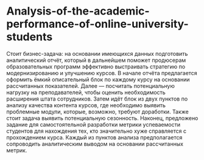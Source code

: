 # Analysis-of-the-academic-performance-of-online-university-students

Cтоит бизнес-задача: на основании имеющихся данных подготовить аналитический отчёт, который в дальнейшем поможет продюсерам образовательных программ эффективно выстраивать стратегию по модернизированию и улучшению курсов. В начале отчёта предлагается оформить ёмкий описательный блок по каждому курсу на основании рассчитанных показателей. Далее — посчитать потенциальную нагрузку на преподавателей, чтобы оценить необходимость расширения штата сотрудников. Затем идёт блок из двух пунктов по анализу качества контента курсов, где необходимо выявить проблемные модули, которые, возможно, требуют доработки. Также стоит задача выявить потенциальную сезонность. Наконец, предложено задание для самостоятельной разработки метрики успеваемости студентов для нахождения тех, кто значительно хуже справляется с прохождением курса. Каждый из пунктов анализа предполагается сопроводить аналитическим выводом на основании рассчитанных метрик.
